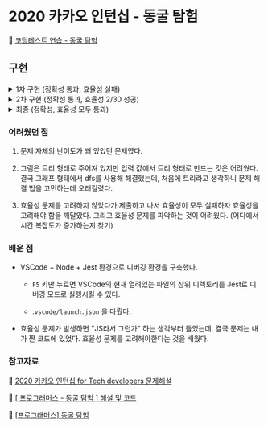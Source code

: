 # 2020 카카오 인턴십 - 동굴 탐험

🔗 [코딩테스트 연습 - 동굴 탐험](https://programmers.co.kr/learn/courses/30/lessons/67260?language=javascript)

## 구현

<details><summary>1차 구현 (정확성 통과, 효율성 실패)</summary>

```javascript
function solution(n, path, order) {
  const nodes = Array.from({ length: n }, () => new Node([], 0, false));
  const start = nodes[0];
  const locks = [];

  for (const p of path) {
    nodes[p[0]].edges.push(p[1]);
    nodes[p[1]].edges.push(p[0]);
  }

  for (const o of order) {
    nodes[o[1]].prior = o[0];
  }

  if (start.prior !== 0) {
    return false;
  }

  start.visited = true;
  start.edges.forEach((edgeNum) => visit(edgeNum, nodes, locks));

  if (nodes.some((node) => node.visited === false)) {
    return false;
  } else {
    return true;
  }
}

function visit(nodeNum, nodes, locks) {
  const current = nodes[nodeNum];
  const priorNode = nodes[current.prior];

  if (current.visited === true) {
    return;
  }

  if (priorNode.visited === false) {
    locks.push(nodeNum);
    return;
  }

  current.visited = true;
  const openNum = locks.find((lockNum) => nodes[lockNum].prior === nodeNum);
  if (openNum) {
    visit(openNum, nodes, locks);
  }

  current.edges.forEach((edge) => visit(edge, nodes, locks));
}

class Node {
  constructor(edges, prior, visited) {
    this.edges = edges;
    this.prior = prior;
    this.visited = visited;
  }
}
```

- 효율성 실패의 원인이 시간 초과도 있었지만 런타임 에러도 있었음. → 재귀 호출로 인한 stack overflow로 판단

</details>

<details><summary>2차 구현 (정확성 통과, 효율성 2/30 성공)</summary>

```javascript
function solution(n, path, order) {
  const nodes = Array.from({ length: n }, () => new Node([], 0, false));
  const start = nodes[0];
  const stack = [];
  const locks = [];

  for (const p of path) {
    nodes[p[0]].edges.push(p[1]);
    nodes[p[1]].edges.push(p[0]);
  }

  for (const o of order) {
    nodes[o[1]].prior = o[0];
  }

  if (start.prior !== 0) {
    return false;
  }

  start.visited = true;
  start.edges.forEach((edge) => stack.push(edge));

  while (stack.length !== 0) {
    const nodeNum = stack.pop();
    const availables = visit(nodeNum, nodes, locks);
    availables.forEach((availNum) => stack.push(availNum));
  }

  if (nodes.some((node) => node.visited === false)) {
    return false;
  } else {
    return true;
  }
}

function visit(nodeNum, nodes, locks) {
  const current = nodes[nodeNum];
  const priorNode = nodes[current.prior];

  if (current.visited === true) {
    return [];
  }

  if (priorNode.visited === false) {
    locks.push(nodeNum);
    return [];
  }

  current.visited = true;

  const openNum = locks.find((lockNum) => nodes[lockNum].prior === nodeNum);
  if (openNum) {
    return [...current.edges, openNum];
  }
  return [...current.edges];
}

class Node {
  constructor(edges, prior, visited) {
    this.edges = edges;
    this.prior = prior;
    this.visited = visited;
  }
}
```

- visit 함수를 재귀호출하지 않고, 방문할 노드 목록을 stack으로 관리한 뒤 visit 함수에서는 방문할 노드 리스트를 리턴하게끔 수정함.

- 효율성 테스트의 2개 테스트 케이스에 대해서만 통과했는데, 나머지는 모두 시간 초과로 인한 에러였음.

</details>

<details><summary>최종 (정확성, 효율성 모두 통과)</summary>

```javascript
function solution(n, path, order) {
  const nodes = Array.from({ length: n }, () => new Node([], 0, false, 0));
  const start = nodes[0];
  const stack = [];

  for (const p of path) {
    nodes[p[0]].edges.push(p[1]);
    nodes[p[1]].edges.push(p[0]);
  }

  for (const o of order) {
    nodes[o[1]].prior = o[0];
  }

  if (start.prior !== 0) {
    return false;
  }

  start.visited = true;
  start.edges.forEach((edge) => stack.push(edge));

  while (stack.length !== 0) {
    const node = stack.pop();
    const availables = visit(node, nodes);
    availables.forEach((availNum) => stack.push(availNum));
  }

  if (nodes.some((node) => node.visited === false)) {
    return false;
  } else {
    return true;
  }
}

function visit(node, nodes) {
  const current = nodes[node];
  const priorNode = nodes[current.prior];

  if (current.visited === true) {
    return [];
  }

  if (priorNode.visited === false) {
    priorNode.next = node;
    return [];
  }

  current.visited = true;

  if (current.next) {
    return [...current.edges, current.next];
  }
  return [...current.edges];
}

class Node {
  constructor(edges, prior, visited, next) {
    this.edges = edges;
    this.prior = prior;
    this.visited = visited;
    this.next = next;
  }
}
```

- locks 배열에 노드 목록을 담아두고, 이번 방문을 통해 방문할 수 있게 된 노드를 배열에서 find 함수로 찾는 과정이 추가적인 시간 복잡도를 발생시켰음 ... (이걸 찾는데 꽤나 해멨다.)

</details>

### 어려웠던 점

1. 문제 자체의 난이도가 꽤 있었던 문제였다.

1. 그림은 트리 형태로 주어져 있지만 입력 값에서 트리 형태로 만드는 것은 어려웠다. 결국 그래프 형태에서 dfs를 사용해 해결했는데, 처음에 트리라고 생각하니 문제 해결 법을 고민하는데 오래걸렸다.

1. 효율성 문제를 고려하지 않았다가 제출하고 나서 효율성이 모두 실패하자 효율성을 고려해야 함을 깨달았다. 그리고 효율성 문제를 파악하는 것이 어려웠다. (어디에서 시간 복잡도가 증가하는지 찾기)

### 배운 점

- VSCode + Node + Jest 환경으로 디버깅 환경을 구축했다.

  - `F5` 키만 누르면 VSCode의 현재 열려있는 파일의 상위 디렉토리를 Jest로 디버깅 모드로 실행시킬 수 있다.

  - .`vscode/launch.json` 을 다뤘다.

- 효율성 문제가 발생하면 "JS라서 그런가" 하는 생각부터 들었는데, 결국 문제는 내가 짠 코드에 있었다. 효율성 문제를 고려해야한다는 것을 배웠다.

### 참고자료

🔗 [2020 카카오 인턴십 for Tech developers 문제해설](https://tech.kakao.com/2020/07/01/2020-internship-test/)

🔗 [[ 프로그래머스 - 동굴 탐험 ] 해설 및 코드](https://beginthread.tistory.com/161)

🔗 [[프로그래머스] 동굴 탐험](https://medium.com/@haeseok/%ED%94%84%EB%A1%9C%EA%B7%B8%EB%9E%98%EB%A8%B8%EC%8A%A4-%EB%8F%99%EA%B5%B4-%ED%83%90%ED%97%98-a669d62f304d)
